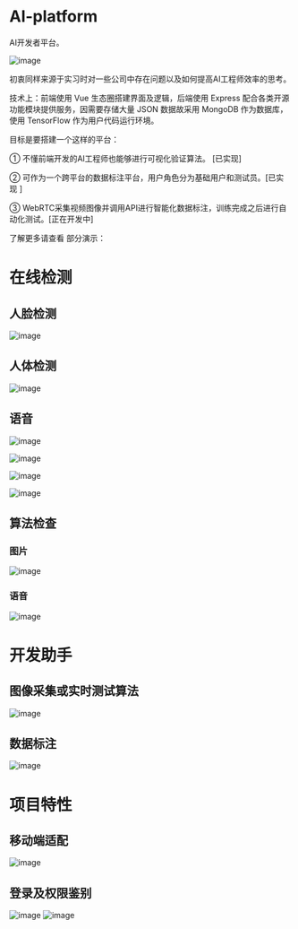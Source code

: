 # AI-platform
AI开发者平台。

![image](https://github.com/herozhou/AI-platform/blob/master/static/bg1.jpg?raw=true)

初衷同样来源于实习时对一些公司中存在问题以及如何提高AI工程师效率的思考。

技术上：前端使用 Vue 生态圈搭建界面及逻辑，后端使用 Express 配合各类开源功能模块提供服务，因需要存储大量 JSON 数据故采用 MongoDB 作为数据库，使用 TensorFlow 作为用户代码运行环境。

目标是要搭建一个这样的平台：

① 不懂前端开发的AI工程师也能够进行可视化验证算法。 [已实现]

② 可作为一个跨平台的数据标注平台，用户角色分为基础用户和测试员。[已实现 ]

③ WebRTC采集视频图像并调用API进行智能化数据标注，训练完成之后进行自动化测试。[正在开发中]

了解更多请查看
部分演示：


# 在线检测

## 人脸检测
![image](https://github.com/herozhou/AI-platform/blob/master/static/facereconize.gif?raw=true)

## 人体检测

![image](https://github.com/herozhou/AI-platform/blob/master/static/bodydetect.gif?raw=true)

## 语音
![image](https://github.com/herozhou/AI-platform/blob/master/static/speech1.gif?raw=true)

![image](https://github.com/herozhou/AI-platform/blob/master/static/speech2.gif?raw=true)

![image](https://github.com/herozhou/AI-platform/blob/master/static/speech3.gif?raw=true)

![image](https://github.com/herozhou/AI-platform/blob/master/static/speech4.gif?raw=true)


## 算法检查
### 图片
![image](https://github.com/herozhou/AI-platform/blob/master/static/checkimage.gif?raw=true)

### 语音
![image](https://github.com/herozhou/AI-platform/blob/master/static/checkspeech.gif?raw=true)


# 开发助手

## 图像采集或实时测试算法
![image](https://github.com/herozhou/AI-platform/blob/master/static/ar.gif?raw=true)


## 数据标注
![image](https://github.com/herozhou/AI-platform/blob/master/static/datalabel.gif?raw=true)

# 项目特性
## 移动端适配
![image](https://github.com/herozhou/AI-platform/blob/master/static/datalabelmobile.gif?raw=true)

## 登录及权限鉴别
![image](https://github.com/herozhou/AI-platform/blob/master/static/login1.gif?raw=true)
![image](https://github.com/herozhou/AI-platform/blob/master/static/login2.gif?raw=true)

